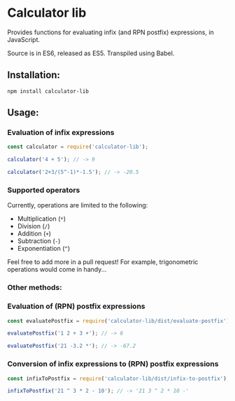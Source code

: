 # Calculator lib

Provides functions for evaluating infix (and RPN postfix) expressions, in JavaScript.

Source is in ES6, released as ES5. Transpiled using Babel.

## Installation:

`npm install calculator-lib`

## Usage:

### Evaluation of infix expressions

```javascript
const calculator = require('calculator-lib');

calculator('4 + 5'); // -> 9

calculator('2+3/(5^-1)*-1.5'); // -> -20.5
```

### Supported operators

Currently, operations are limited to the following:

- Multiplication (`*`)
- Division (`/`)
- Addition (`+`)
- Subtraction (`-`)
- Exponentiation (`^`)

Feel free to add more in a pull request! For example, trigonometric operations would come in handy...

### Other methods:

### Evaluation of (RPN) postfix expressions

```javascript
const evaluatePostfix = require('calculator-lib/dist/evaluate-postfix');

evaluatePostfix('1 2 + 3 +'); // -> 6

evaluatePostfix('21 -3.2 *'); // -> -67.2
```

### Conversion of infix expressions to (RPN) postfix expressions

```javascript
const infixToPostfix = require('calculator-lib/dist/infix-to-postfix');

infixToPostfix('21 ^ 3 * 2 - 10'); // -> '21 3 ^ 2 * 10 -'
```

